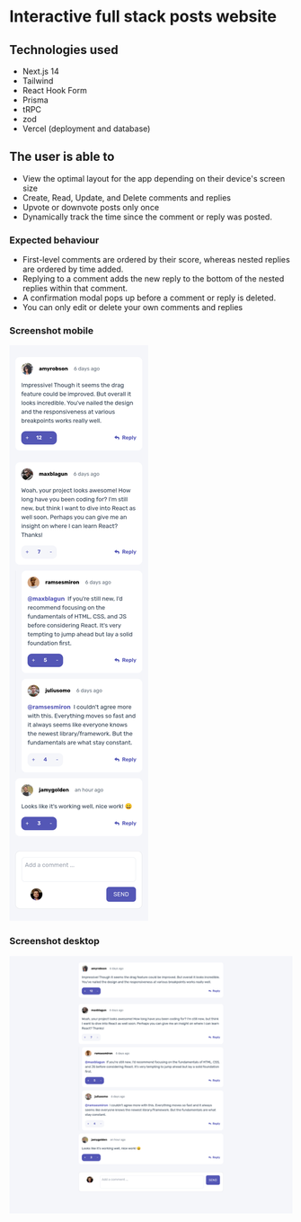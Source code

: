 # Interactive full stack posts website

## Technologies used

- Next.js 14
- Tailwind
- React Hook Form
- Prisma
- tRPC
- zod
- Vercel (deployment and database)

## The user is able to

- View the optimal layout for the app depending on their device's screen size
- Create, Read, Update, and Delete comments and replies
- Upvote or downvote posts only once
- Dynamically track the time since the comment or reply was posted.

### Expected behaviour

- First-level comments are ordered by their score, whereas nested replies are ordered by time added.
- Replying to a comment adds the new reply to the bottom of the nested replies within that comment.
- A confirmation modal pops up before a comment or reply is deleted.
- You can only edit or delete your own comments and replies

### Screenshot mobile

![mobile](public/images/mobile.png)

### Screenshot desktop

![desktop](public/images/desktop.png)
